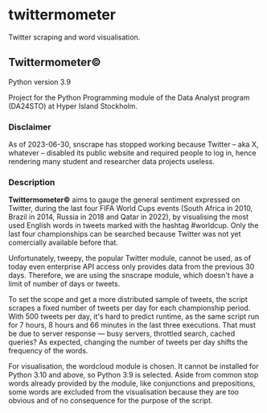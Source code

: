 # twittermometer
  Twitter scraping and word visualisation.

## Twittermometer© ##
Python version 3.9

Project for the Python Programming module of the Data Analyst program (DA24STO) at Hyper Island Stockholm.

### Disclaimer ###
As of 2023-06-30, snscrape has stopped working because Twitter – aka X, whatever – disabled its public website and required people to log in, hence rendering many student and researcher data projects useless.

### Description ###
 **Twittermometer©** aims to gauge the general sentiment expressed on Twitter, during the last four FIFA World Cups events (South Africa in 2010, Brazil in 2014, Russia in 2018 and Qatar in 2022), by visualising the most used English words in tweets marked with the hashtag #worldcup. Only the last four championships can be searched because Twitter was not yet comercially available before that.

Unfortunately, tweepy, the popular Twitter module, cannot be used, as of today even enterprise API access only provides data from the previous 30 days. Therefore, we are using the snscrape module, which doesn't have a limit of number of days or tweets.

To set the scope and get a more distributed sample of tweets, the script scrapes a fixed number of tweets per day for each championship period. With 500 tweets per day, it's hard to predict runtime, as the same script run for 7 hours, 8 hours and 66 minutes in the last three executions. That must be due to server response — busy servers, throttled search, cached queries? As expected, changing the number of tweets per
day shifts the frequency of the words.

For visualisation, the wordcloud module is chosen. It cannot be installed for Python 3.10 and above, so Python 3.9 is selected. Aside from common stop words already provided by the module, like conjunctions and prepositions, some words are excluded from the visualisation because they are too obvious and of no consequence for the purpose of the script.
